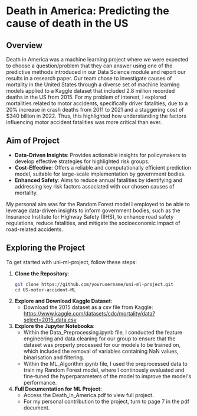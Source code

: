# Death in America: Predicting the cause of death in the US

## Overview

Death in America was a machine learning project where we were expected to choose a question/problem that they can answer using one of the predictive methods introduced in our Data Science module and report our results in a research paper. Our team chose to investigate causes of mortality in the United States through a diverse set of machine learning models applied to a Kaggle dataset that included 2.8 million recorded deaths in the US from 2015. For my problem of interest, I explored mortalities related to motor accidents, specifically driver fatalities, due to a 20% increase in crash deaths from 2011 to 2021 and a staggering cost of $340 billion in 2022. Thus, this highlighted how understanding the factors influencing motor accident fatalities was more critical than ever.

## Aim of Project

- **Data-Driven Insights**: Provides actionable insights for policymakers to develop effective strategies for highlighted risk groups.
- **Cost-Effective**: Offers a reliable and computationally efficient prediction model, suitable for large-scale implementation by government bodies.
- **Enhanced Safety**: Aims to reduce annual fatalities by identifying and addressing key risk factors associated with our chosen causes of mortality.

My personal aim was for the Random Forest model I employed to be able to leverage data-driven insights to inform government bodies, such as the Insurance Institute for Highway Safety (IIHS), to enhance road safety regulations, reduce fatalities, and mitigate the socioeconomic impact of road-related accidents.

## Exploring the Project

To get started with uni-ml-project, follow these steps:

1. **Clone the Repository**: 
   ```bash
   git clone https://github.com/yourusername/uni-ml-project.git
   cd US-motor-accident-ML
   ```
2. **Explore and Download Kaggle Dataset**:
   - Download the 2015 dataset as a csv file from Kaggle: https://www.kaggle.com/datasets/cdc/mortality/data?select=2015_data.csv
3. **Explore the Jupyter Notebooka**:
   - Within the Data_Preprocessing.ipynb file, I conducted the feature engineering and data cleaning for our group to ensure that the dataset was properly processed for our models to be trained on, which included the removal of variables containing NaN values, binarisation and filtering.
   - Within the ML_Algorithm.ipynb file, I used the preprocessed data to train my Random Forest model, where I continously evaluated and fine-tuned the hyperparameters of the model to improve the model's performance.
4. **Full Documentation for ML Project**:
   - Access the Death_in_America.pdf to view full project.
   - For my personal contribution to the project, turn to page 7 in the pdf document.
